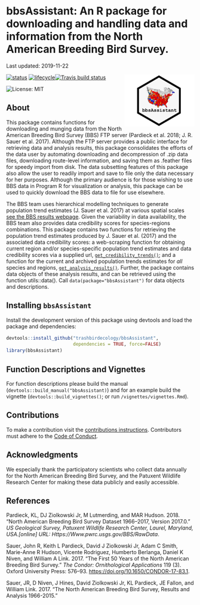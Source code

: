 **bbsAssistant**: An R package for downloading and handling data and
information from the North American Breeding Bird Survey.
================
Last updated: 2019-11-22

<!-- README.md is generated from README.Rmd. Please edit that file -->

[![status](https://joss.theoj.org/papers/4b445373a7a7806c92e17bdd194a8e69/status.svg)](https://joss.theoj.org/papers/4b445373a7a7806c92e17bdd194a8e69)
[![lifecycle](https://img.shields.io/badge/lifecycle-maturing-blue.svg)](https://www.tidyverse.org/lifecycle/#maturing)[![Travis
build
status](https://travis-ci.org/trashbirdecology/bbsAssistant.svg?branch=master)](https://travis-ci.org/trashbirdecology/bbsAssistant)<img src="man/figures/logo.png" align="right" height=140/>
<!-- [![Coverage status](https://codecov.io/gh/trashbirdecology/bbsAssistant/master/graph/badge.svg)](https://codecov.io/github/trashbirdecology/bbsAssistant?branch=master) -->
![License: MIT](https://img.shields.io/badge/License-MIT-green.svg)

## About

This package contains functions for downloading and munging data from
the North American Breeding Bird Survey (BBS) FTP server (Pardieck et
al. 2018; J. R. Sauer et al. 2017). Although the FTP server provides a
public interface for retrieving data and analysis results, this package
consolidates the efforts of the data user by automating downloading and
decompression of .zip data files, downloading route-level information,
and saving them as .feather files for speedy import from disk. The data
subsetting features of this package also allow the user to readily
import and save to file only the data necessary for her purposes.
Although the primary audience is for those wishing to use BBS data in
Program R for visualization or analysis, this package can be used to
quickly download the BBS data to file for use elsewhere.

The BBS team uses hierarchical modelling techniques to generate
population trend estimates (J. Sauer et al. 2017) at various spatial
scales [see the BBS results webpage](https://www.mbr-pwrc.usgs.gov/).
Given the variability in data availability, the BBS team also provides
data credibility scores for species-regions combinations. This package
contains two functions for retrieving the population trend estimates
produced by J. Sauer et al. (2017) and the associated data credibility
scores: a web-scraping function for obtaining current region and/or
species-specific population trend estimates and data credibility scores
via a supplied url,
[`get_credibility_trends()`](https://github.com/TrashBirdEcology/bbsAssistant/blob/master/R/get_credibility_trends.R);
and a function for the current and archived population trends estimates
for *all* species and regions,
[`get_analysis_results()`](https://github.com/TrashBirdEcology/bbsAssistant/blob/master/R/get_analysis_results.R).
Further, the package contains data objects of these analysis results,
and can be retrieved using the function utils::data(). Call
`data(package="bbsAssistant")` for data objects and descriptions.

## Installing `bbsAssistant`

Install the development version of this package using devtools and load
the package and dependencies:

``` r
devtools::install_github("trashbirdecology/bbsAssistant", 
                         dependencies = TRUE, force=FALSE)
library(bbsAssistant)
```

## Function Descriptions and Vignettes

For function descriptions please build the manual
(`devtools::build_manual("bbsAssistant)`) and for an example build the
vignette (`devtools::build_vignettes()`; or run
`/vignettes/vignettes.Rmd`).

## Contributions

To make a contribution visit the [contributions
instructions](https://trashbirdecology.github.io/bbsAssistant/CONTRIBUTING.html).
Contributors must adhere to the [Code of
Conduct](https://trashbirdecology.github.io/bbsAssistant/CODE_OF_CONDUCT.html).

## Acknowledgments

We especially thank the participatory scientists who collect data
annually for the North American Breeding Bird Survey, and the Patuxent
Wildlife Research Center for making these data publicly and easily
accessible.

## References

<div id="refs" class="references">

<div id="ref-pardieck2018north">

Pardieck, KL, DJ Ziolkowski Jr, M Lutmerding, and MAR Hudson. 2018.
“North American Breeding Bird Survey Dataset 1966–2017, Version
2017.0.” *US Geological Survey, Patuxent Wildlife Research Center,
Laurel, Maryland, USA.\[online\] URL:
Https://Www.pwrc.usgs.gov/BBS/RawData*.

</div>

<div id="ref-sauer2017first">

Sauer, John R, Keith L Pardieck, David J Ziolkowski Jr, Adam C Smith,
Marie-Anne R Hudson, Vicente Rodriguez, Humberto Berlanga, Daniel K
Niven, and William A Link. 2017. “The First 50 Years of the North
American Breeding Bird Survey.” *The Condor: Ornithological
Applications* 119 (3). Oxford University Press: 576–93.
<https://doi.org/10.1650/CONDOR-17-83.1>.

</div>

<div id="ref-sauer2017north">

Sauer, JR, D Niven, J Hines, David Ziolkowski Jr, KL Pardieck, JE
Fallon, and William Link. 2017. “The North American Breeding Bird
Survey, Results and Analysis 1966-2015.”

</div>

</div>
